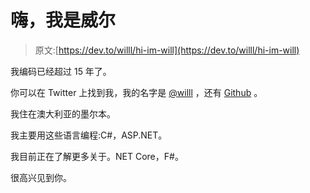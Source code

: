 # 嗨，我是威尔

> 原文:[https://dev.to/willl/hi-im-will](https://dev.to/willl/hi-im-will)

我编码已经超过 15 年了。

你可以在 Twitter 上找到我，我的名字是 [@willl](https://twitter.com/willl) ，还有 [Github](https://github.com/willl) 。

我住在澳大利亚的墨尔本。

我主要用这些语言编程:C#，ASP.NET。

我目前正在了解更多关于。NET Core，F#。

很高兴见到你。